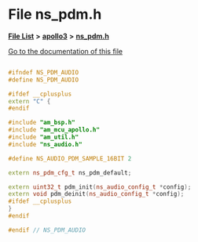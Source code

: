 

# File ns\_pdm.h

[**File List**](files.md) **>** [**apollo3**](dir_1a531e93c11b219ab9869f377e190a5d.md) **>** [**ns\_pdm.h**](apollo3_2ns__pdm_8h.md)

[Go to the documentation of this file](apollo3_2ns__pdm_8h.md)


```C++

#ifndef NS_PDM_AUDIO
#define NS_PDM_AUDIO

#ifdef __cplusplus
extern "C" {
#endif

#include "am_bsp.h"
#include "am_mcu_apollo.h"
#include "am_util.h"
#include "ns_audio.h"

#define NS_AUDIO_PDM_SAMPLE_16BIT 2

extern ns_pdm_cfg_t ns_pdm_default;

extern uint32_t pdm_init(ns_audio_config_t *config);
extern void pdm_deinit(ns_audio_config_t *config);
#ifdef __cplusplus
}
#endif

#endif // NS_PDM_AUDIO
```


